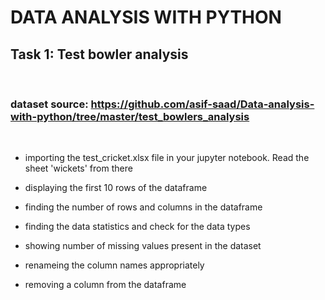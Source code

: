 # DATA ANALYSIS WITH PYTHON


## Task 1: Test bowler analysis
<br/>

### **dataset source:** https://github.com/asif-saad/Data-analysis-with-python/tree/master/test_bowlers_analysis
<br/>

-  importing the test_cricket.xlsx file in your jupyter notebook. Read the sheet 'wickets' from there

- displaying the first 10 rows of the dataframe

- finding the number of rows and columns in the dataframe

- finding the data statistics and check for the data types

- showing number of missing values present in the dataset

- renameing the column names appropriately

- removing a column from the dataframe